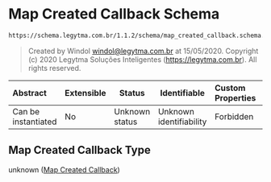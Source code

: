 # Map Created Callback Schema

```txt
https://schema.legytma.com.br/1.1.2/schema/map_created_callback.schema.json
```




> Created by Windol [windol@legytma.com.br](mailto:windol@legytma.com.br) at 15/05/2020.
> Copyright (c) 2020 Legytma Soluções Inteligentes (<https://legytma.com.br>). All rights reserved.
>

| Abstract            | Extensible | Status         | Identifiable            | Custom Properties | Additional Properties | Access Restrictions | Defined In                                                                                            |
| :------------------ | ---------- | -------------- | ----------------------- | :---------------- | --------------------- | ------------------- | ----------------------------------------------------------------------------------------------------- |
| Can be instantiated | No         | Unknown status | Unknown identifiability | Forbidden         | Allowed               | none                | [map_created_callback.schema.json](../schema/map_created_callback.schema.json) |

## Map Created Callback Type

unknown ([Map Created Callback](map_created_callback.md))
